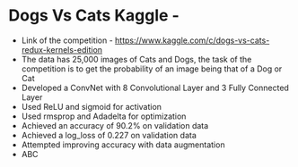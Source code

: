 # Dogs Vs Cats Kaggle - 
- Link of the competition - https://www.kaggle.com/c/dogs-vs-cats-redux-kernels-edition
- The data has 25,000 images of Cats and Dogs, the task of the competition is to get the probability of an image being that of 
  a Dog or Cat
- Developed a ConvNet with 8 Convolutional Layer and 3 Fully Connected Layer
- Used ReLU and sigmoid for activation
- Used rmsprop and Adadelta for optimization
- Achieved an accuracy of 90.2% on validation data
- Achieved a log_loss of 0.227 on validation data
- Attempted improving accuracy with data augmentation
- ABC

